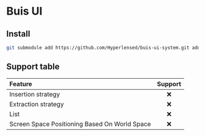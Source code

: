 # Buis UI

## Install

```bash
git submodule add https://github.com/Hyperlensed/buis-ui-system.git addons/Hyperlensed/buis-ui-system
```

## Support table

| Feature                                       | Support |
|:----------------------------------------------|:-------:|
| Insertion strategy                            | ❌      |
| Extraction strategy                           | ❌      |
| List                                          | ❌      |
| Screen Space Positioning Based On World Space | ❌      |